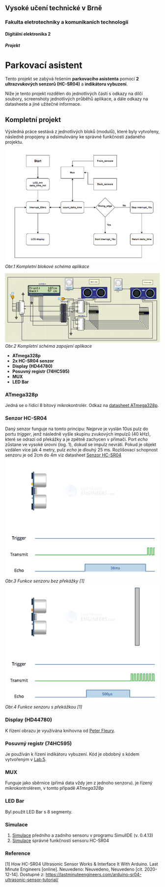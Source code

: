 ## Vysoké učení technické v Brně
### Fakulta eletrotechniky a komunikaních technologií
#### Digitální elektronika 2
##### Projekt
Parkovací asistent
======




Tento projekt se zabývá řešením **parkovacího asistenta** pomocí **2 ultrazvukových senzorů (HC-SR04)** a **indikátoru vybuzení**.


Níže je tento projekt rozdělen do jednotlivých částí s odkazy na dílčí soubory, screenshoty jednotlivých průběhů aplikace, a dále odkazy na datasheete a jiné užitečné informace.



 ##      **Kompletní projekt**
  
 Výsledná práce sestává z jednotlivých bloků (modulů), které byly vytvořeny, následně propojeny a odsimulovány ke správné funkčnosti zadaného projektu.
 
 
 ![Blokove schéma zapojení parkovacího asistenta](https://github.com/Filip-ZL/Digital-electronics-2/blob/master/Labs/Project/project/images/block_scheme.png)
  *Obr.1 Kompletní blokové schéma aplikace*
  
  
 ![Kompletní schéma zapojení aplikace - SimulIDE](https://github.com/Filip-ZL/Digital-electronics-2/blob/master/Labs/Project/project/images/scheme.png)
 *Obr.2 Kompletní schéma zapojení aplikace*
 
 
 - **ATmega328p**
 - **2x HC-SR04 senzor**
 - **Display (HD44780)**
 - **Posuvný registr (74HC595)**
 - **MUX**
 - **LED Bar**
 
 
 ### ATmega328p
 Jedná se o řídící 8 bitový mikrokontrolér. Odkaz na [datasheet ATmega328p](https://www.microchip.com/wwwproducts/en/ATmega328p).
 
 
 ### Senzor HC-SR04
 Daný senzor funguje na tomto principu: Nejprve je vyslán 10us pulz do portu *trigger*, jenž následně vyšle skupinu zvukových impulzů (40 kHz), které se odrazí od překážky a je zpětně zachycen v přímači. Port *echo* zůstane ve vysoké úrovni (log. 1), dokud se impulz nevrátí.
 Pokud je objekt vzdálen více jak 4 metry, pulz *echo* je dlouhý 25 ms. Rozlišovací schopnost senzoru je od 2cm do 4m viz datasheet [Senzor HC-SR04](https://vutbr-my.sharepoint.com/personal/xzbori15_vutbr_cz/Documents/Soubory%20z%20chatu%20aplikace%20Microsoft%20Teams/HCSR04.pdf)
 ![Funkce senzoru (bez překážky)](https://github.com/Filip-ZL/Digital-electronics-2/blob/master/Labs/Project/project/images/HC-SR04-Ultrasonic-Sensor-Working-Echo-when-no-Obstacle.gif)\
 *Obr.3 Funkce senzoru bez překážky [1]*\
 ![Funkce senzoru (s překážkou)](https://github.com/Filip-ZL/Digital-electronics-2/blob/master/Labs/Project/project/images/HC-SR04-Ultrasonic-Sensor-Working-Echo-reflected-from-Obstacle.gif)\
 *Obr.4 Funkce senzoru s překážkou [1]*
 
 
 ### Display (HD44780)
 K řízení obrazu je využívána knihovna od [Peter Fleury](http://www.peterfleury.epizy.com/avr-software.html?i=1).
 
 
 ### Posuvný registr (74HC595)
 Je používán k řízení indikátoru vybuzení. Kód je obdobný s kódem vytvořeným v [Lab.5](https://github.com/Filip-ZL/Digital-electronics-2/tree/master/Labs/05-segments/segments/segments).
 
 
 ### MUX
 Funguje jako sběrnice (přímá data vždy jen z jednoho senzoru). je řízený mikrokontrolérem, v tomto případě *ATmega328p*
 
 
 ### LED Bar
 Byl použit LED Bar s 8 segmenty.
 
 ### Simulace
 1. [Simulace](https://youtu.be/EFfpQ9luzMA) předního a zadního sensoru v programu SimulIDE (v. 0.4.13)
 2. [Simulace](https://youtu.be/Ew5TH7cMuqA) správné funkčnosti sensoru HC-SR04
 
 
 
 
 
 
 
 
 
 
 ### Reference
 [1]
 How HC-SR04 Ultrasonic Sensor Works & Interface It With Arduino. Last Minute Engineers [online]. Neuvedeno: Neuvedeno, Neuvedeno [cit. 2020-12-14]. Dostupné z: https://lastminuteengineers.com/arduino-sr04-ultrasonic-sensor-tutorial/
